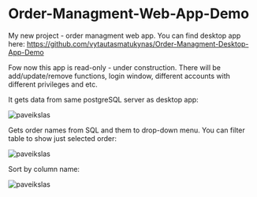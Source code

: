 # Order-Managment-Web-App-Demo
My new project - order managment web app.
You can find desktop app here: https://github.com/vytautasmatukynas/Order-Managment-Desktop-App-Demo

Fow now this app is read-only - under construction. There will be add/update/remove functions, login window, different accounts with different privileges and etc.
 

It gets data from same postgreSQL server as desktop app:

![paveikslas](https://user-images.githubusercontent.com/51360361/235486688-8b8f845f-8a35-4aed-90f2-86f07082ea1e.png)

Gets order names from SQL and them to drop-down menu. You can filter table to show just selected order:

![paveikslas](https://user-images.githubusercontent.com/51360361/235486842-760c1b0e-87ff-4a93-9bb5-8cd20de136fe.png)

Sort by column name:

![paveikslas](https://user-images.githubusercontent.com/51360361/235486968-46470f14-0532-4365-93cd-88bf2483dc0e.png)



